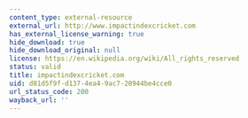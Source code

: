 ```yaml
---
content_type: external-resource
external_url: http://www.impactindexcricket.com
has_external_license_warning: true
hide_download: true
hide_download_original: null
license: https://en.wikipedia.org/wiki/All_rights_reserved
status: valid
title: impactindexcricket.com
uid: d81d5f9f-d137-4ea4-9ac7-20944be4cce0
url_status_code: 200
wayback_url: ''
---
```

